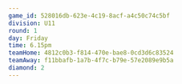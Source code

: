 ```yaml
---
game_id: 528016db-623e-4c19-8acf-a4c50c74c5bf
division: U11
round: 1
day: Friday
time: 6.15pm
teamHome: 4812c0b3-f814-470e-bae8-0cd3d6c83524
teamAway: f11bbafb-1a7b-4f7c-b79e-57e2089e9b5a
diamond: 2
---
```

